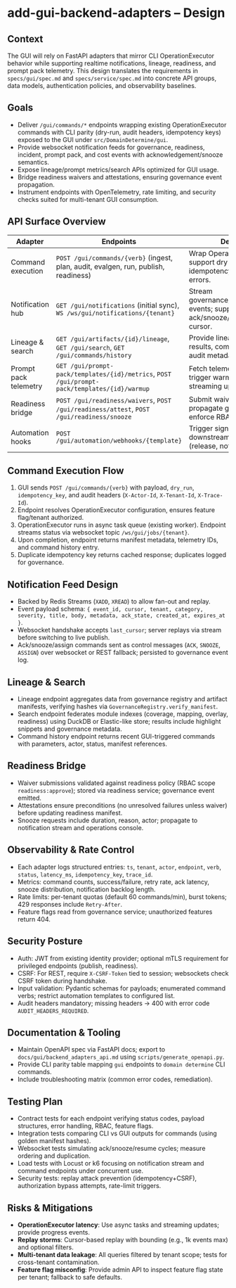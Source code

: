 # add-gui-backend-adapters – Design

## Context

The GUI will rely on FastAPI adapters that mirror CLI OperationExecutor behavior while supporting realtime notifications, lineage, readiness, and prompt pack telemetry. This design translates the requirements in `specs/gui/spec.md` and `specs/service/spec.md` into concrete API groups, data models, authentication policies, and observability baselines.

## Goals

- Deliver `/gui/commands/*` endpoints wrapping existing OperationExecutor commands with CLI parity (dry-run, audit headers, idempotency keys) exposed to the GUI under `src/DomainDetermine/gui`.
- Provide websocket notification feeds for governance, readiness, incident, prompt pack, and cost events with acknowledgement/snooze semantics.
- Expose lineage/prompt metrics/search APIs optimized for GUI usage.
- Bridge readiness waivers and attestations, ensuring governance event propagation.
- Instrument endpoints with OpenTelemetry, rate limiting, and security checks suited for multi-tenant GUI consumption.

## API Surface Overview

| Adapter | Endpoints | Description |
| --- | --- | --- |
| Command execution | `POST /gui/commands/{verb}` (ingest, plan, audit, evalgen, run, publish, readiness) | Wrap OperationExecutor flows; support dry-run flag, idempotency key, CLI parity errors. |
| Notification hub | `GET /gui/notifications` (initial sync), `WS /ws/gui/notifications/{tenant}` | Stream governance/readiness/incident events; support ack/snooze/assign; resume via cursor. |
| Lineage & search | `GET /gui/artifacts/{id}/lineage`, `GET /gui/search`, `GET /gui/commands/history` | Provide lineage tree, search results, command history with audit metadata. |
| Prompt pack telemetry | `GET /gui/prompt-pack/templates/{id}/metrics`, `POST /gui/prompt-pack/templates/{id}/warmup` | Fetch telemetry snapshots, trigger warm-ups with streaming updates. |
| Readiness bridge | `POST /gui/readiness/waivers`, `POST /gui/readiness/attest`, `POST /gui/readiness/snooze` | Submit waivers/attestations, propagate governance events, enforce RBAC. |
| Automation hooks | `POST /gui/automation/webhooks/{template}` | Trigger signed webhooks for downstream automation (release, notifications). |

## Command Execution Flow

1. GUI sends `POST /gui/commands/{verb}` with payload, `dry_run`, `idempotency_key`, and audit headers (`X-Actor-Id`, `X-Tenant-Id`, `X-Trace-Id`).
2. Endpoint resolves OperationExecutor configuration, ensures feature flag/tenant authorized.
3. OperationExecutor runs in async task queue (existing worker). Endpoint streams status via websocket topic `/ws/gui/jobs/{tenant}`.
4. Upon completion, endpoint returns manifest metadata, telemetry IDs, and command history entry.
5. Duplicate idempotency key returns cached response; duplicates logged for governance.

## Notification Feed Design

- Backed by Redis Streams (`XADD`, `XREAD`) to allow fan-out and replay.
- Event payload schema: `{ event_id, cursor, tenant, category, severity, title, body, metadata, ack_state, created_at, expires_at }`.
- Websocket handshake accepts `last_cursor`; server replays via stream before switching to live publish.
- Ack/snooze/assign commands sent as control messages (`ACK`, `SNOOZE`, `ASSIGN`) over websocket or REST fallback; persisted to governance event log.

## Lineage & Search

- Lineage endpoint aggregates data from governance registry and artifact manifests, verifying hashes via `GovernanceRegistry.verify_manifest`.
- Search endpoint federates module indexes (coverage, mapping, overlay, readiness) using DuckDB or Elastic-like store; results include highlight snippets and governance metadata.
- Command history endpoint returns recent GUI-triggered commands with parameters, actor, status, manifest references.

## Readiness Bridge

- Waiver submissions validated against readiness policy (RBAC scope `readiness:approve`); stored via readiness service; governance event emitted.
- Attestations ensure preconditions (no unresolved failures unless waiver) before updating readiness manifest.
- Snooze requests include duration, reason, actor; propagate to notification stream and operations console.

## Observability & Rate Control

- Each adapter logs structured entries: `ts`, `tenant`, `actor`, `endpoint`, `verb`, `status`, `latency_ms`, `idempotency_key`, `trace_id`.
- Metrics: command counts, success/failure, retry rate, ack latency, snooze distribution, notification backlog length.
- Rate limits: per-tenant quotas (default 60 commands/min), burst tokens; 429 responses include `Retry-After`.
- Feature flags read from governance service; unauthorized features return 404.

## Security Posture

- Auth: JWT from existing identity provider; optional mTLS requirement for privileged endpoints (publish, readiness).
- CSRF: For REST, require `X-CSRF-Token` tied to session; websockets check CSRF token during handshake.
- Input validation: Pydantic schemas for payloads; enumerated command verbs; restrict automation templates to configured list.
- Audit headers mandatory; missing headers -> 400 with error code `AUDIT_HEADERS_REQUIRED`.

## Documentation & Tooling

- Maintain OpenAPI spec via FastAPI docs; export to `docs/gui/backend_adapters_api.md` using `scripts/generate_openapi.py`.
- Provide CLI parity table mapping `gui` endpoints to `domain determine` CLI commands.
- Include troubleshooting matrix (common error codes, remediation).

## Testing Plan

- Contract tests for each endpoint verifying status codes, payload structures, error handling, RBAC, feature flags.
- Integration tests comparing CLI vs GUI outputs for commands (using golden manifest hashes).
- Websocket tests simulating ack/snooze/resume cycles; measure ordering and duplication.
- Load tests with Locust or k6 focusing on notification stream and command endpoints under concurrent use.
- Security tests: replay attack prevention (idempotency+CSRF), authorization bypass attempts, rate-limit triggers.

## Risks & Mitigations

- **OperationExecutor latency**: Use async tasks and streaming updates; provide progress events.
- **Replay storms**: Cursor-based replay with bounding (e.g., 1k events max) and optional filters.
- **Multi-tenant data leakage**: All queries filtered by tenant scope; tests for cross-tenant contamination.
- **Feature flag misconfig**: Provide admin API to inspect feature flag state per tenant; fallback to safe defaults.

